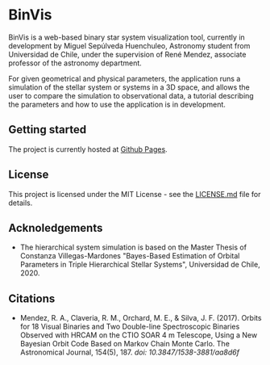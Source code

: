 # BinVis

BinVis is a web-based binary star system visualization tool, currently in development by Miguel Sepúlveda Huenchuleo, Astronomy student from Universidad de Chile, under the supervision of René Mendez, associate professor of the astronomy department.

For given geometrical and physical parameters, the application runs a simulation of the stellar system or systems in a 3D space, and allows the user to compare the simulation to observational data, a tutorial describing the parameters and how to use the application is in development.

## Getting started
The project is currently hosted at [Github Pages](https://ashuenchuleo.github.io/BinVis/).

## License
This project is licensed under the MIT License - see the [LICENSE.md](LICENSE.md) file for details.

## Acknoledgements

*	The hierarchical system simulation is based on the Master Thesis of Constanza Villegas-Mardones "Bayes-Based Estimation of Orbital Parameters in Triple Hierarchical Stellar Systems", Universidad de Chile, 2020. 

## Citations
*	Mendez, R. A., Claveria, R. M., Orchard, M. E., & Silva, J. F. (2017). Orbits for 18 Visual Binaries and Two Double-line Spectroscopic Binaries Observed with HRCAM on the CTIO SOAR 4 m Telescope, Using a New Bayesian Orbit Code Based on Markov Chain Monte Carlo. The Astronomical Journal, 154(5), 187. *doi: 10.3847/1538-3881/aa8d6f*
